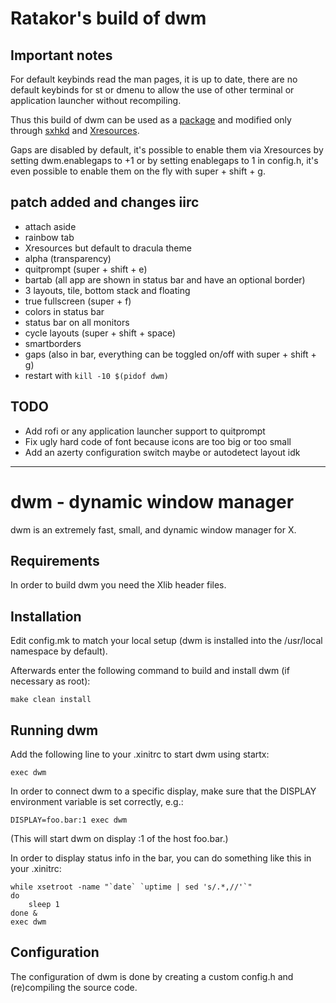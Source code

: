# Ratakor's build of dwm

## Important notes
For default keybinds read the man pages, it is up to date, there are no default
keybinds for st or dmenu to allow the use of other terminal or application
launcher without recompiling.

Thus this build of dwm can be used as a
[package](https://github.com/ratakor/ratakor-repo) and modified only through
[sxhkd](https://github.com/baskerville/sxhkd) and
[Xresources](https://wiki.archlinux.org/title/X_resources).

Gaps are disabled by default, it's possible to enable them via Xresources by
setting dwm.enablegaps to +1 or by setting enablegaps to 1 in config.h, it's
even possible to enable them on the fly with super + shift + g.

## patch added and changes iirc
- attach aside
- rainbow tab
- Xresources but default to dracula theme
- alpha (transparency)
- quitprompt (super + shift + e)
- bartab (all app are shown in status bar and have an optional border)
- 3 layouts, tile, bottom stack and floating
- true fullscreen (super + f)
- colors in status bar
- status bar on all monitors
- cycle layouts (super + shift + space)
- smartborders
- gaps (also in bar, everything can be toggled on/off with super + shift + g)
- restart with `kill -10 $(pidof dwm)`

## TODO

- Add rofi or any application launcher support to quitprompt
- Fix ugly hard code of font because icons are too big or too small
- Add an azerty configuration switch maybe or autodetect layout idk

---

dwm - dynamic window manager
============================
dwm is an extremely fast, small, and dynamic window manager for X.


Requirements
------------
In order to build dwm you need the Xlib header files.


Installation
------------
Edit config.mk to match your local setup (dwm is installed into
the /usr/local namespace by default).

Afterwards enter the following command to build and install dwm (if
necessary as root):

    make clean install


Running dwm
-----------
Add the following line to your .xinitrc to start dwm using startx:

    exec dwm

In order to connect dwm to a specific display, make sure that
the DISPLAY environment variable is set correctly, e.g.:

    DISPLAY=foo.bar:1 exec dwm

(This will start dwm on display :1 of the host foo.bar.)

In order to display status info in the bar, you can do something
like this in your .xinitrc:

    while xsetroot -name "`date` `uptime | sed 's/.*,//'`"
    do
    	sleep 1
    done &
    exec dwm


Configuration
-------------
The configuration of dwm is done by creating a custom config.h
and (re)compiling the source code.
